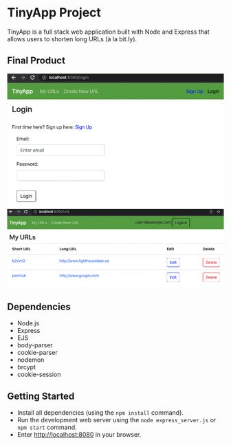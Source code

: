 # TinyApp Project

TinyApp is a full stack web application built with Node and Express that allows users to shorten long URLs (à la bit.ly).

## Final Product

![Login Page](/images/login_page.png)
![Urls Page](/images/url_page.png)

## Dependencies

- Node.js
- Express
- EJS
- body-parser
- cookie-parser
- nodemon
- brcypt
- cookie-session


## Getting Started

- Install all dependencies (using the `npm install` command).
- Run the development web server using the `node express_server.js` or `npm start` command.
- Enter [http://localhost:8080](http://localhost:8080) in your browser.